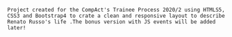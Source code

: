 
    Project created for the CompAct's Trainee Process 2020/2 using HTMLS5, CSS3 and Bootstrap4 to crate a clean and responsive layout to describe Renato Russo's life .The bonus version with JS events will be added later! 

